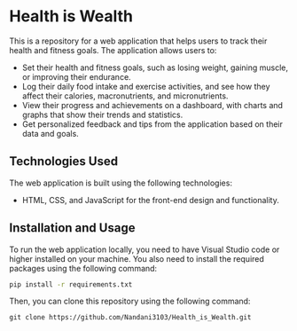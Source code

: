 # Health is Wealth

This is a repository for a web application that helps users to track their health and fitness goals. The application allows users to:

- Set their health and fitness goals, such as losing weight, gaining muscle, or improving their endurance.
- Log their daily food intake and exercise activities, and see how they affect their calories, macronutrients, and micronutrients.
- View their progress and achievements on a dashboard, with charts and graphs that show their trends and statistics.
- Get personalized feedback and tips from the application based on their data and goals.

## Technologies Used

The web application is built using the following technologies:

- HTML, CSS, and JavaScript for the front-end design and functionality.
## Installation and Usage

To run the web application locally, you need to have Visual Studio code or higher installed on your machine. You also need to install the required packages using the following command:

```bash
pip install -r requirements.txt

```
Then, you can clone this repository using the following command:

```
git clone https://github.com/Nandani3103/Health_is_Wealth.git
```